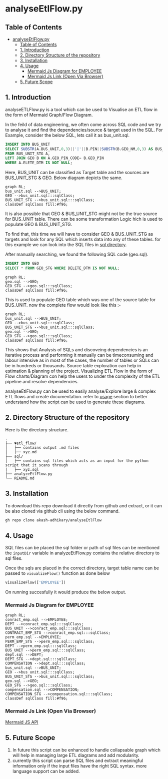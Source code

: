 # analyseEtlFlow.py
## Table of Contents
- [analyseEtlFlow.py](#analyseetlflowpy)
  - [Table of Contents](#table-of-contents)
  - [1. Introduction](#1-introduction)
  - [2. Directory Structure of the repository](#2-directory-structure-of-the-repository)
  - [3. Installation](#3-installation)
  - [4. Usage](#4-usage)
    - [Mermaid Js Diagram for EMPLOYEE](#mermaid-js-diagram-for-employee)
    - [Mermaid Js Link (Open Via Browser)](#mermaid-js-link-open-via-browser)
  - [5. Future Scope](#5-future-scope)
## 1. Introduction
analyseETLFlow.py is a tool which can be used to Visualise an ETL flow in the form of Mermaid Graph/Flow Diagram.

In the feild of data engineering, we often come across SQL code and we try to analyse it and find the dependencies/source & target used in the SQL. For Example, consider the below SQL, lets call it as bus_unit.sql.

```SQL
INSERT INTO BUS_UNIT
SELECT SUBSTR(A.BUS_UNIT,0,3)||'|'||B.PIN||SUBSTR(B.GEO_NM,0,3) AS BUS_UNIT_CD 
FROM BUS_UNIT_STG A, 
LEFT JOIN GEO B ON A.GEO_PIN_CODE= B.GEO_PIN 
WHERE A.ELETE_DTM IS NOT NULL;
```
Here, BUS_UNIT can be classified as Target table and the sources are BUS_UNIT_STG & GEO. Below diagram depicts the same. 

```mermaid
graph RL;
bus_unit.sql -->BUS_UNIT;
GEO -->bus_unit.sql:::sqlClass;
BUS_UNIT_STG -->bus_unit.sql:::sqlClass;
classDef sqlClass fill:#f96;
```
It is also possible that GEO & BUS_UNIT_STG might not be the true source for BUS_UNIT table. There can be some transformation Logic hich is used to populate GEO & BUS_UNIT_STG.

To find that, this time we will have to consider GEO & BUS_UNIT_STG as targets and look for any SQL which inserts data into any of these tables. for this example we can look into the SQL files in [sql directory](https://github.com/akash-adhikary/analyseEtlFlow/tree/main/sql). 

After manually searching, we found the following SQL code (geo.sql).

```SQL
INSERT INTO GEO 
SELECT * FROM GEO_STG WHERE DELETE_DTM IS NOT NULL;
```
```mermaid
graph RL;
geo.sql -->GEO;
GEO_STG -->geo.sql:::sqlClass;
classDef sqlClass fill:#f96;
```

This is used to populate GEO table which was one of the source table for BUS_UNIT. now the complete flow would look like this :- 
```mermaid
graph RL;
bus_unit.sql -->BUS_UNIT;
GEO -->bus_unit.sql:::sqlClass;
BUS_UNIT_STG -->bus_unit.sql:::sqlClass;
geo.sql -->GEO;
GEO_STG -->geo.sql:::sqlClass;
classDef sqlClass fill:#f96;
```

This shows that Analysis of SQLs and discoveing dependencies is an iterative process and performing it manually can be timeconsuming and labour intensive as in most of the  cases, the number of tables or SQLs can be in hundreds or thousands. 
Source table exploration can help in estimation & planning of the project. Visualizing ETL Flow in the form of Flow charts/Diagram con help the users to under the complexity of the ETL pipeline and resolve dependencies.

analyseEtlFlow.py can be used to easily analyse/Explore large & complex ETL flows and create documentation. refer to [usage](#4-usage) section to better understand how the script can be used to generate these diagrams.

## 2. Directory Structure of the repository
Here is the directory structure.

```
.
├── ▼etl_flow/
│   ├── contains output .md files
|   ├── xyz.md
├── sql/
│   ├── contains sql files which acts as an input for the python script that it scans through
|   ├── xyz.sql
├── analyzeEtlFlow.py
└── README.md
```

## 3. Installation

To download this repo download it directly from github and extract, or it can be also cloned via github cli using the below command.
```bash
gh repo clone akash-adhikary/analyseEtlFlow
```

## 4. Usage
SQL files can be placed the sql folder or path of sql files can be mentioned the ```inputDir``` variable in analyzeEtlFlow.py contains the relative directory to sql files.

Once the sqls are placed in the correct directory, target table name can be passed to ```visualizeFlow()``` function as done below
```python 
visualizeFlow(['EMPLOYEE'])
```

On running succesfully it would produce the below output.

### Mermaid Js Diagram for EMPLOYEE
```mermaid
graph RL;
conract_emp.sql -->EMPLOYEE;
DEPT -->conract_emp.sql:::sqlClass;
BUS_UNIT -->conract_emp.sql:::sqlClass;
CONTRACT_EMP_STG -->conract_emp.sql:::sqlClass;
perm_emp.sql -->EMPLOYEE;
PERM_EMP_STG -->perm_emp.sql:::sqlClass;
DEPT -->perm_emp.sql:::sqlClass;
BUS_UNIT -->perm_emp.sql:::sqlClass;
dept.sql -->DEPT;
DEPT_STG -->dept.sql:::sqlClass;
COMPENSATION -->dept.sql:::sqlClass;
bus_unit.sql -->BUS_UNIT;
GEO -->bus_unit.sql:::sqlClass;
BUS_UNIT_STG -->bus_unit.sql:::sqlClass;
geo.sql -->GEO;
GEO_STG -->geo.sql:::sqlClass;
compensation.sql -->COMPENSATION;
COMPENSATION_STG -->compensation.sql:::sqlClass;
classDef sqlClass fill:#f96;
```
### Mermaid Js Link (Open Via Browser)
[Mermaid JS API](https://kroki.io/mermaid/svg/eNqFkV0LgjAUhu_9FULXdhnkIDAdIviFzouuhtk0wY_l9P-n1aktkm42OOc5z97DqiHnVz3xkVb03ZAXI2Ut34pboxvGAQexH50wRpqDY7JUviDTNOfTbnIhkHbMUpqF3l_OjkKSWDahs56mxP3Hcza0v1PFOAlki0wqCoi_CsjZV6EL4yOEWIxPLzwO3a9dgxiHqUW8KFyFzpOgU1e_3RAGaS6OloIM_IwNGVbBivVgn50PMcy8Wgpe9C1nncjHuu9gTl5FXezzieqUqlwuh5U6lPSybhpzU-536A5QztL-)

## 5. Future Scope
1. In future this script can be enhanced to handle collapsable graph which will help in managing large ETL diagrams and add modularity.
2. currently this script can parse SQL files and extract meaningful information only if the input files have the right SQL syntax. more language support can be added.

